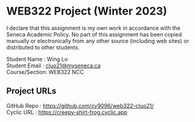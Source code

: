 # WEB322 Project (Winter 2023)

I declare that this assignment is my own work in accordance with the Seneca Academic Policy.
No part of this assignment has been copied manually or electronically from any other source
(including web sites) or distributed to other students.

Student Name  : Wing Lo
<br>Student Email : cluo21@myseneca.ca
<br>Course/Section: WEB322 NCC

## Project URLs
GitHub Repo   : https://github.com/cy9096/web322-cluo21/ <br>
Cyclic URL    : https://creepy-shirt-frog.cyclic.app
